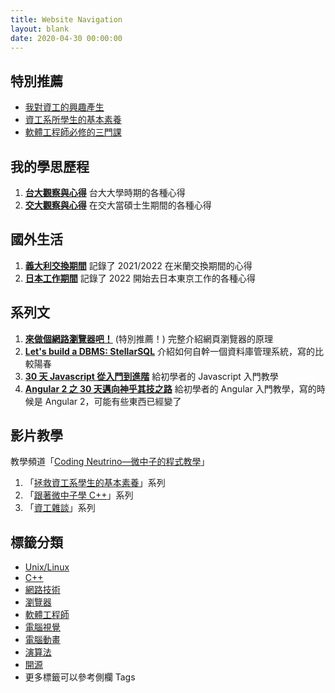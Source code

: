 ```yaml
---
title: Website Navigation
layout: blank
date: 2020-04-30 00:00:00
---
```


## 特別推薦

- [我對資工的興趣產生](/post/2019/12/cs-to-me/)
- [資工系所學生的基本素養](/post/2020/04/thought-about-cs-student/)
- [軟體工程師必修的三門課](/post/2018/12/engineer_class/)

## 我的學思歷程

1. **[台大觀察與心得](/tags/台大觀察與心得/)**
    台大大學時期的各種心得
2. **[交大觀察與心得](/tags/交大觀察與心得/)**
    在交大當碩士生期間的各種心得

## 國外生活

1. **[義大利交換期間](/tags/italy/)**
    記錄了 2021/2022 在米蘭交換期間的心得
2. **[日本工作期間](/tags/日本/)**
    記錄了 2022 開始去日本東京工作的各種心得

## 系列文

1. **[來做個網路瀏覽器吧！](/post/2018/02/browser/browser_series_33/)** (特別推薦！)
    完整介紹網頁瀏覽器的原理
2. **[Let's build a DBMS: StellarSQL](/tags/stellarsql/)**
    介紹如何自幹一個資料庫管理系統，寫的比較陽春
3. **[30 天 Javascript 從入門到進階](/post/2018/11/master_js/table/)**
    給初學者的 Javascript 入門教學
4. **[Angular 2 之 30 天邁向神乎其技之路](/tags/angular-2-之-30-天邁向神乎其技之路/)**
    給初學者的 Angular 入門教學，寫的時候是 Angular 2，可能有些東西已經變了

## 影片教學

教學頻道「[Coding Neutrino—微中子的程式教學](https://www.youtube.com/channel/UCe_3sYrCsZyo9WAGd0s6vRQ/)」

1. 「[拯救資工系學生的基本素養](https://www.youtube.com/playlist?list=PLCOCSTovXmudP_dZi1T9lNHLOtqpK9e2P)」系列
2. 「[跟著微中子學 C++](https://www.youtube.com/playlist?list=PLCOCSTovXmufcloNkBXm8P4FgxbvMZF4_)」系列
3. 「[資工雜談](https://www.youtube.com/playlist?list=PLCOCSTovXmudUDsPzejAKFVVnja44i2uN)」系列

## 標籤分類

- [Unix/Linux](/tags/unix/)
- [C++](/tags/c++/)
- [網路技術](/tags/web/)
- [瀏覽器](/tags/browser/)
- [軟體工程師](/tags/軟體工程師/)
- [電腦視覺](/tags/電腦視覺/)
- [電腦動畫](/tags/電腦動畫/)
- [演算法](/tags/algorithm/)
- [開源](/tags/開源/)
- 更多標籤可以參考側欄 Tags